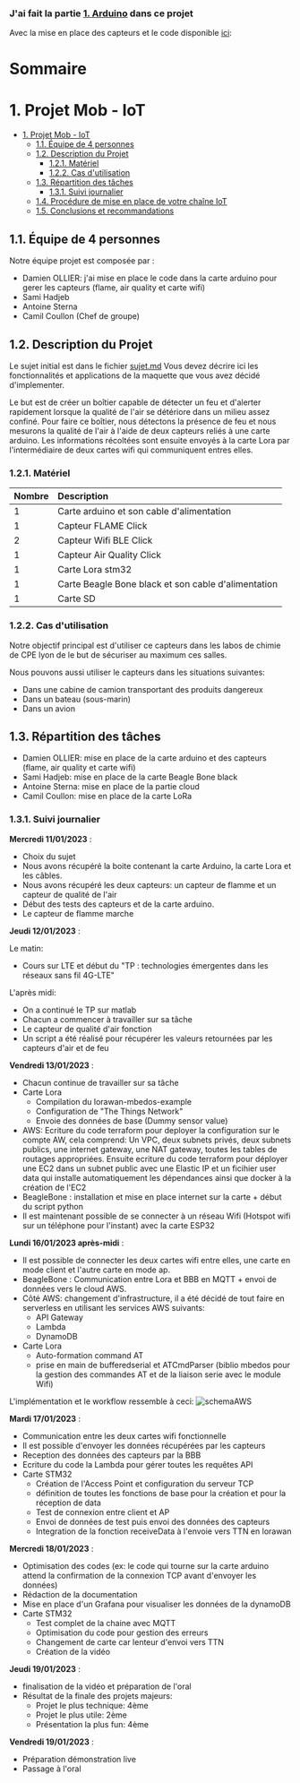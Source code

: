 ### J'ai fait la partie [1. Arduino](https://github.com/Damien-OLLIER/Projet_Majeure_ecole_Inge/tree/master/ProjetMajeur/1.%20Arduino) dans ce projet  
Avec la mise en place des capteurs et le code disponible [ici](https://github.com/Damien-OLLIER/Projet_Majeure_ecole_Inge/blob/master/ProjetMajeur/1.%20Arduino/CodeArduinoCapteurs/CodeArduinoCapteurs.ino): 

# Sommaire
# 1. Projet Mob - IoT
- [1. Projet Mob - IoT](#1-projet-mob---iot)
  - [1.1. Équipe de 4 personnes](#11-équipe-de-4-personnes)
  - [1.2. Description du Projet](#12-description-du-projet)
    - [1.2.1. Matériel](#121-matériel)
    - [1.2.2. Cas d'utilisation](#122-cas-dutilisation)
  - [1.3. Répartition des tâches](#13-répartition-des-tâches)
    - [1.3.1. Suivi journalier](#131-suivi-journalier)
  - [1.4. Procédure de mise en place de votre chaîne IoT](#14-procédure-de-mise-en-place-de-votre-chaîne-iot)
  - [1.5. Conclusions et recommandations](#15-conclusions-et-recommandations)

## 1.1. Équipe de 4 personnes
Notre équipe projet est composée par :

- Damien OLLIER: j'ai mise en place le code dans la carte arduino pour gerer les capteurs (flame, air quality et carte wifi)
- Sami Hadjeb
- Antoine Sterna
- Camil Coullon (Chef de groupe)

## 1.2. Description du Projet

Le sujet initial est dans le fichier [sujet.md](sujet.md)
Vous devez décrire ici les fonctionnalités et applications de la maquette que vous avez décidé d'implementer.

Le but est de créer un boîtier capable de détecter un feu et d'alerter rapidement lorsque la qualité de l'air se détériore dans un milieu assez confiné. Pour faire ce boîtier, nous détectons la présence de feu et nous mesurons la qualité de l'air à l'aide de deux capteurs reliés à une carte arduino. Les informations récoltées sont ensuite envoyés à la carte Lora par l'intermédiaire de deux cartes wifi qui communiquent entres elles.

### 1.2.1. Matériel
| Nombre         | Description        |
| ---          | :---         |
|     1    |    Carte arduino et son cable d'alimentation    |
|   1      |        Capteur FLAME Click |
|   2      |        Capteur Wifi BLE Click |
|   1      |        Capteur Air Quality Click |
|  1       |     Carte Lora  stm32  |
|       1  |      Carte Beagle Bone black  et son cable d'alimentation |
|    1     |   Carte SD      |

### 1.2.2. Cas d'utilisation

Notre objectif principal est d'utiliser ce capteurs dans les labos de chimie de CPE lyon de le but de sécuriser au maximum ces salles.

Nous pouvons aussi utiliser le capteurs dans les situations suivantes:
- Dans une cabine de camion transportant des produits dangereux
- Dans un bateau (sous-marin)
- Dans un avion

## 1.3. Répartition des tâches

- Damien OLLIER: mise en place de la carte arduino et des capteurs (flame, air quality et carte wifi)
- Sami Hadjeb: mise en place de la carte Beagle Bone black
- Antoine Sterna: mise en place de la partie cloud
- Camil Coullon: mise en place de la carte LoRa

### 1.3.1. Suivi journalier

**Mercredi 11/01/2023** :
- Choix du sujet
- Nous avons récupéré la boite contenant la carte Arduino, la carte Lora et les câbles.
- Nous avons récupéré les deux capteurs: un capteur de flamme et un capteur de qualité de l'air
- Début des tests des capteurs et de la carte arduino.
- Le capteur de flamme marche

**Jeudi 12/01/2023** :

Le matin:
- Cours sur LTE et début du "TP : technologies émergentes dans les réseaux sans fil 4G-LTE"

L'après midi:
- On a continué le TP sur matlab 
- Chacun a commencer à travailler sur sa tâche
- Le capteur de qualité d'air fonction
- Un script a été réalisé pour récupérer les valeurs retournées par les capteurs d'air et de feu

**Vendredi 13/01/2023** :
- Chacun continue de travailler sur sa tâche
- Carte Lora
  - Compilation du lorawan-mbedos-example
  - Configuration de "The Things Network"
  - Envoie des données de base (Dummy sensor value)
- AWS: Ecriture du code terraform pour deployer la configuration sur le compte AW, cela comprend: Un VPC, deux subnets privés, deux subnets publics, une internet gateway, une NAT gateway, toutes les tables de routages appropriées. Ensuite ecriture du code terraform pour déployer une EC2 dans un subnet public avec une Elastic IP et un ficihier user data qui installe automatiquement les dépendances ainsi que docker à la création de l'EC2
- BeagleBone : installation et mise en place internet sur la carte + début du script python
- Il est maintenant possible de se connecter à un réseau Wifi (Hotspot wifi sur un téléphone pour l'instant) avec la carte ESP32

**Lundi 16/01/2023 après-midi** :
- Il est possible de connecter les deux cartes wifi entre elles, une carte en mode client et l'autre carte en mode ap.
- BeagleBone : Communication entre Lora et BBB en MQTT + envoi de données vers le cloud AWS.
- Côté AWS: changement d'infrastructure, il a été décidé de tout faire en serverless en utilisant les services AWS suivants: 
  - API Gateway
  - Lambda
  - DynamoDB
- Carte Lora
  - Auto-formation command AT
  - prise en main de bufferedserial et ATCmdParser (biblio mbedos pour la gestion des commandes AT et de la liaison serie avec le module Wifi)

L'implémentation et le workflow ressemble à ceci:
![schemaAWS](images/AWS%20schema.png)

**Mardi 17/01/2023** :

- Communication entre les deux cartes wifi fonctionnelle
- Il est possible d'envoyer les données récupérées par les capteurs
- Reception des données des capteurs par la BBB 
- Ecriture du code la Lambda pour gérer toutes les requêtes API
- Carte STM32
  - Création de l'Access Point et configuration du serveur TCP
  - définition de toutes les fonctions de base pour la création et pour la réception de data
  - Test de connexion entre client et AP
  - Envoi de données de test puis envoi des données des capteurs
  - Integration de la fonction receiveData à l'envoie vers TTN en lorawan

**Mercredi 18/01/2023** :

- Optimisation des codes (ex: le code qui tourne sur la carte arduino attend la confirmation de la connexion TCP avant d'envoyer les données)
- Rédaction de la documentation
- Mise en place d'un Grafana pour visualiser les données de la dynamoDB
- Carte STM32
  - Test complet de la chaine avec MQTT
  - Optimisation du code pour gestion des erreurs
  - Changement de carte car lenteur d'envoi vers TTN
  - Création de la vidéo
  

**Jeudi 19/01/2023** :

- finalisation de la vidéo et préparation de l'oral
- Résultat de la finale des projets majeurs:
  - Projet le plus technique: 4ème 
  - Projet le plus utile: 2ème
  - Présentation la plus fun: 4ème
  
**Vendredi 19/01/2023** :

- Préparation démonstration live
- Passage à l'oral
